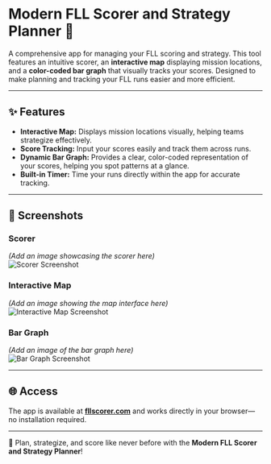 # Modern FLL Scorer and Strategy Planner 🚀  

A comprehensive app for managing your FLL scoring and strategy. This tool features an intuitive scorer, an **interactive map** displaying mission locations, and a **color-coded bar graph** that visually tracks your scores. Designed to make planning and tracking your FLL runs easier and more efficient.  

---

## ✨ Features  

- **Interactive Map:** Displays mission locations visually, helping teams strategize effectively.  
- **Score Tracking:** Input your scores easily and track them across runs.  
- **Dynamic Bar Graph:** Provides a clear, color-coded representation of your scores, helping you spot patterns at a glance.  
- **Built-in Timer:** Time your runs directly within the app for accurate tracking.  

---

## 📸 Screenshots  

### Scorer  
*(Add an image showcasing the scorer here)*  
![Scorer Screenshot](placeholder-for-image-link)  

### Interactive Map  
*(Add an image showing the map interface here)*  
![Interactive Map Screenshot](placeholder-for-image-link)  

### Bar Graph  
*(Add an image of the bar graph here)*  
![Bar Graph Screenshot](placeholder-for-image-link)  

---

## 🌐 Access  

The app is available at **[fllscorer.com](https://fllscorer.com)** and works directly in your browser—no installation required.  

---

🎉 Plan, strategize, and score like never before with the **Modern FLL Scorer and Strategy Planner**!  
